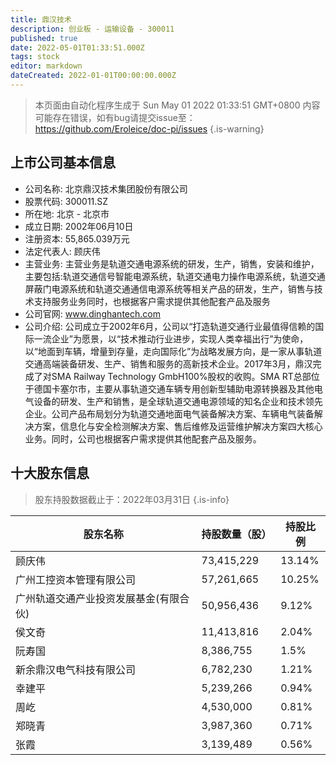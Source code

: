 ```yaml
---
title: 鼎汉技术
description: 创业板 - 运输设备 - 300011
published: true
date: 2022-05-01T01:33:51.000Z
tags: stock
editor: markdown
dateCreated: 2022-01-01T00:00:00.000Z
---
```


> 本页面由自动化程序生成于 Sun May 01 2022 01:33:51 GMT+0800
> 内容可能存在错误，如有bug请提交issue至：https://github.com/Eroleice/doc-pi/issues
{.is-warning}

## 上市公司基本信息
- 公司名称: 北京鼎汉技术集团股份有限公司
- 股票代码: 300011.SZ
- 所在地: 北京 - 北京市
- 成立日期: 2002年06月10日
- 注册资本: 55,865.039万元
- 法定代表人: 顾庆伟
- 主营业务: 主营业务是轨道交通电源系统的研发，生产，销售，安装和维护，主要包括:轨道交通信号智能电源系统，轨道交通电力操作电源系统，轨道交通屏蔽门电源系统和轨道交通通信电源系统等相关产品的研发，生产，销售与技术支持服务业务同时，也根据客户需求提供其他配套产品及服务
- 公司官网: www.dinghantech.com
- 公司介绍: 公司成立于2002年6月，公司以“打造轨道交通行业最值得信赖的国际一流企业”为愿景，以“技术推动行业进步，实现人类幸福出行”为使命，以“地面到车辆，增量到存量，走向国际化”为战略发展方向，是一家从事轨道交通高端装备研发、生产、销售和服务的高新技术企业。2017年3月，鼎汉完成了对SMA Railway Technology GmbH100%股权的收购。SMA RT总部位于德国卡塞尔市，主要从事轨道交通车辆专用创新型辅助电源转换器及其他电气设备的研发、生产和销售，是全球轨道交通电源领域的知名企业和技术领先企业。公司产品布局划分为轨道交通地面电气装备解决方案、车辆电气装备解决方案，信息化与安全检测解决方案、售后维修及运营维护解决方案四大核心业务。同时，公司也根据客户需求提供其他配套产品及服务。


## 十大股东信息
> 股东持股数据截止于：2022年03月31日
{.is-info}

| 股东名称 | 持股数量（股） | 持股比例 |
| --- | --- | --- |
| 顾庆伟 | 73,415,229 | 13.14% |
| 广州工控资本管理有限公司 | 57,261,665 | 10.25% |
| 广州轨道交通产业投资发展基金(有限合伙) | 50,956,436 | 9.12% |
| 侯文奇 | 11,413,816 | 2.04% |
| 阮寿国 | 8,386,755 | 1.5% |
| 新余鼎汉电气科技有限公司 | 6,782,230 | 1.21% |
| 幸建平 | 5,239,266 | 0.94% |
| 周屹 | 4,530,000 | 0.81% |
| 郑晓青 | 3,987,360 | 0.71% |
| 张霞 | 3,139,489 | 0.56% |




